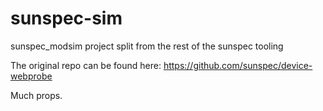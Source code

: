 # sunspec-sim
sunspec_modsim project split from the rest of the sunspec tooling

The original repo can be found here:
https://github.com/sunspec/device-webprobe

Much props.
